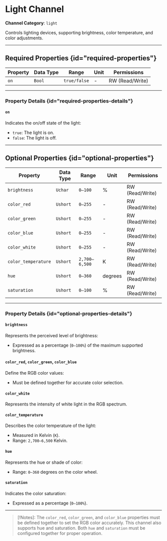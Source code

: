 # Light Channel

**Channel Category**: `light`

Controls lighting devices, supporting brightness, color temperature, and color adjustments.

---

## Required Properties {id="required-properties"}

| **Property** | **Data Type** | **Range**    | **Unit** | **Permissions** |
|--------------|---------------|--------------|----------|-----------------|
| `on`         | `Bool`        | `true/false` | -        | RW (Read/Write) |

---

### Property Details {id="required-properties-details"}

#### `on`

Indicates the on/off state of the light:

- `true`: The light is on.
- `false`: The light is off.

---

## Optional Properties {id="optional-properties"}

| **Property**          | **Data Type** | **Range**     | **Unit** | **Permissions** |
|-----------------------|---------------|---------------|----------|-----------------|
| `brightness`          | `Uchar`       | `0–100`       | %        | RW (Read/Write) |
| `color_red`           | `Ushort`      | `0–255`       | -        | RW (Read/Write) |
| `color_green`         | `Ushort`      | `0–255`       | -        | RW (Read/Write) |
| `color_blue`          | `Ushort`      | `0–255`       | -        | RW (Read/Write) |
| `color_white`         | `Ushort`      | `0–255`       | -        | RW (Read/Write) |
| `color_temperature`   | `Ushort`      | `2,700–6,500` | K        | RW (Read/Write) |
| `hue`                 | `Ushort`      | `0–360`       | degrees  | RW (Read/Write) |
| `saturation`          | `Ushort`      | `0–100`       | %        | RW (Read/Write) |

---

### Property Details {id="optional-properties-details"}

#### `brightness`

Represents the perceived level of brightness:

- Expressed as a percentage (`0–100%`) of the maximum supported brightness.

#### `color_red`, `color_green`, `color_blue`

Define the RGB color values:

- Must be defined together for accurate color selection.

#### `color_white`

Represents the intensity of white light in the RGB spectrum.

#### `color_temperature`

Describes the color temperature of the light:

- Measured in Kelvin (`K`).
- Range: `2,700–6,500` Kelvin.

#### `hue`

Represents the hue or shade of color:

- Range: `0–360` degrees on the color wheel.

#### `saturation`

Indicates the color saturation:

- Expressed as a percentage (`0–100%`).

---

> [!Notes]:
The `color_red`, `color_green`, and `color_blue` properties must be defined together to set the RGB color accurately.
This channel also supports hue and saturation. Both `hue` and `saturation` must be configured together for proper operation.
